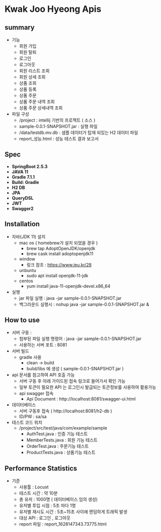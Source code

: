 # Kwak Joo Hyeong Apis

## summary
- 기능 
  - 회원 가입
  - 회원 탈퇴  
  - 로그인 
  - 로그아웃 
  - 회원 리스트 조회 
  - 회원 상세 조회
  - 상품 조회
  - 상품 등록
  - 상품 주문
  - 상품 주문 내역 조회
  - 상품 주문 상세내역 조회
- 파일 구성 
  - /project : intellij 기반의 프로젝트 ( 소스 )
  - sample-0.0.1-SNAPSHOT.jar : 실행 파일   
  - /data/testdb.mv.db :  샘플 데이터가 탑재 되있는 H2 데이터 파일 
  - report_성능.html :  성능 테스트 결과 보고서 

## Spec
- **SpringBoot 2.5.3**
- **JAVA 11**
- **Gradle 7.1.1**
- **Build: Gradle**
- **H2 DB**
- **JPA**
- **QueryDSL**
- **JWT**
- **Swagger2**

## Installation
- 자바(JDK 11) 설치
  - mac os ( homebrew가 설치 되었을 경우 )
    - brew tap AdoptOpenJDK/openjdk
    - brew cask install adoptopenjdk11
  - window
    - 링크 참조 : https://www.jeu.kr/28
  - unbuntu 
    - sudo apt install openjdk-11-jdk
  - centos 
    - yum install java-11-openjdk-devel.x86_64
- 실행  
    - jar 파일 실행 : java -jar sample-0.0.1-SNAPSHOT.jar
    - 백그라운드 실행시 : nohup java -jar sample-0.0.1-SNAPSHOT.jar &

## How to use
- 서버 구동 : 
  - 첨부된 파일 실행 명령어 : java -jar sample-0.0.1-SNAPSHOT.jar
  - 사용하는 서버 포트 : 8081
- 서버 빌드 
  - gradle 사용 
    - clean -> build 
    - bulid/libs 에 생성 ( sample-0.0.1-SNAPSHOT.jar )
- api 문서를 참고하여 API 호출 가능 
    - 서버 구동 후 아래 가이드된 접속 링크로 들어가서 확인 가능
    - 일부 토큰이 필요한 API 는 로그인시 발급되는 토큰정보를 사용하여 활용가능  
    - api swagger 접속 
      - Api Document : http://localhost:8081/swagger-ui.html
- 데이터베이스 
  - 서버 구동후 접속 ( http://localhost:8081/h2-db )
  - ID/PW : sa/sa
- 테스트 코드 위치 
  - /project/src/test/java/com/example/sample
    - AuthTest.java : 인증 기능 테스트 
    - MemberTests.java : 회원 기능 테스트 
    - OrderTest.java : 주문기능 테스트 
    - ProductTests.java : 상품기능 테스트 

## Performance Statistics
- 기준
    - 사용툴 : Locust
    - 테스트 시간 : 약 10분 
    - 총 유저 : 1000명 ( 데이터베이스 임의 생성)
    - 유저별 투입 시점 : 5초 마다 1명 
    - 유저별 재시도 시간 : 5초~15초 사이에 랜덤하게 트래픽 발생 
    - 대상 API  : 로그인 , 로그아웃 
    - report 파일 :  report_1628147343.73775.html
  
       